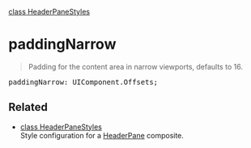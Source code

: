 [class HeaderPaneStyles](HeaderPaneStyles.md)

# paddingNarrow

> Padding for the content area in narrow viewports, defaults to 16.

<pre class="docgen_signature">paddingNarrow: UIComponent.Offsets;</pre>

## Related

- [<!--{ref:class}-->class HeaderPaneStyles](HeaderPaneStyles.md) \
    Style configuration for a [HeaderPane](HeaderPane.md) composite.
